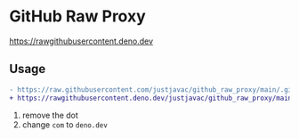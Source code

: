 # GitHub Raw Proxy

https://rawgithubusercontent.deno.dev

## Usage

```diff
- https://raw.githubusercontent.com/justjavac/github_raw_proxy/main/.gitattributes
+ https://rawgithubusercontent.deno.dev/justjavac/github_raw_proxy/main/.gitattributes
```

1. remove the dot
2. change `com` to `deno.dev`
